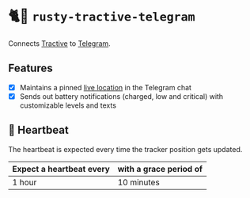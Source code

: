 # 🐈📲 `rusty-tractive-telegram`

Connects [Tractive](https://tractive.com) to [Telegram](https://core.telegram.org/bots/api).

## Features

- [x] Maintains a pinned [live location](https://telegram.org/blog/live-locations) in the Telegram chat
- [x] Sends out battery notifications (charged, low and critical) with customizable levels and texts

## 💓 Heartbeat

The heartbeat is expected every time the tracker position gets updated.

| Expect a heartbeat every | with a grace period of |
|--------------------------|------------------------|
| 1 hour                   | 10 minutes             |
